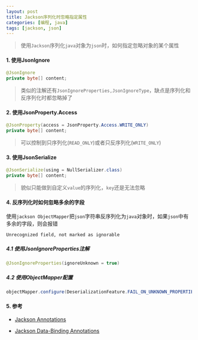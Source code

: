 ```yaml
---
layout: post
title: Jackson序列化时忽略指定属性
categories: [编程, java]
tags: [jackson, json]
---
```



> 使用`Jackson`序列化`java`对象为`json`时，如何指定忽略对象的某个属性

#### 1. 使用JsonIgnore

```java
@JsonIgnore
private byte[] content;
```

> 类似的注解还有`JsonIgnoreProperties,JsonIgnoreType`，缺点是序列化和反序列化时都忽略掉了

#### 2. 使用JsonProperty.Access

```java
@JsonProperty(access = JsonProperty.Access.WRITE_ONLY)
private byte[] content;
```

> 可以控制到只序列化(`READ_ONLY`)或者只反序列化(`WRITE_ONLY`)

#### 3. 使用JsonSerialize

```java
@JsonSerialize(using = NullSerializer.class)
private byte[] content;
```

> 貌似只能做到自定义`value`的序列化，`key`还是无法忽略


#### 4. 反序列化时如何忽略多余的字段

使用`jackson ObjectMapper`把`json`字符串反序列化为`java`对象时，如果`json`中有多余的字段，则会报错

```
Unrecognized field, not marked as ignorable
```

##### 4.1 使用JsonIgnoreProperties注解

```java
@JsonIgnoreProperties(ignoreUnknown = true)
```

##### 4.2 使用ObjectMapper配置

```java
objectMapper.configure(DeserializationFeature.FAIL_ON_UNKNOWN_PROPERTIES,false);
```

#### 5. 参考

* [Jackson Annotations](https://github.com/FasterXML/jackson-annotations/wiki/Jackson-Annotations)

* [Jackson Data-Binding Annotations](https://github.com/FasterXML/jackson-databind/wiki/Databind-Annotations)